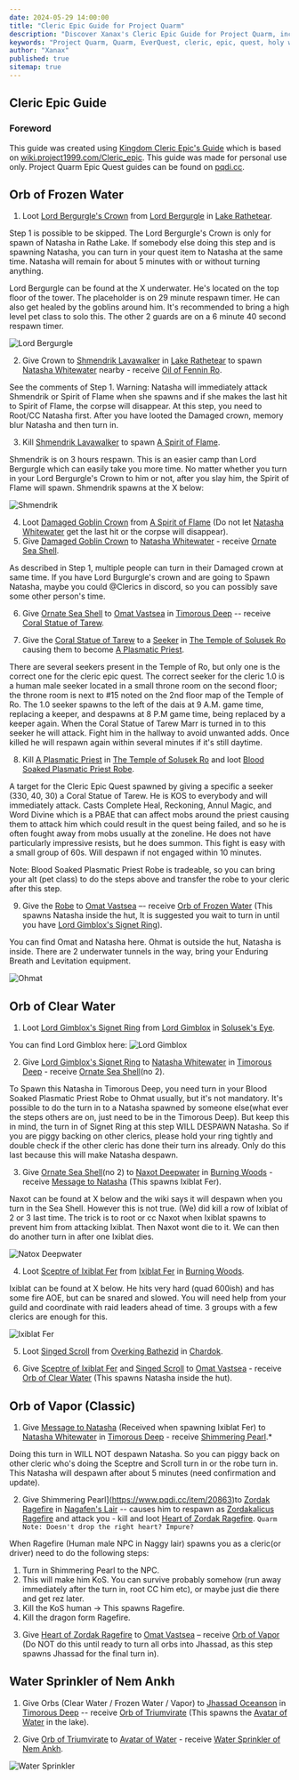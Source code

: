 ```yaml
---
date: 2024-05-29 14:00:00
title: "Cleric Epic Guide for Project Quarm"
description: "Discover Xanax's Cleric Epic Guide for Project Quarm, including tips on locating npcs, spawn timers, items to collect, and zones to navigate."
keywords: "Project Quarm, Quarm, EverQuest, cleric, epic, quest, holy water sprinkler, kunark"
author: "Xanax"
published: true
sitemap: true
---
```


## Cleric Epic Guide

### Foreword
This guide was created using [Kingdom Cleric Epic's Guide](https://kingdomdkp.com/index.php/Guides/Kingdom-cleric-epic.html?) which is based on [wiki.project1999.com/Cleric_epic](https://wiki.project1999.com/Cleric_epic). This guide was made for personal use only. Project Quarm Epic Quest guides can be found on [pqdi.cc](https://pqdi.cc). 

## Orb of Frozen Water

1. Loot [Lord Bergurgle's Crown](https://www.pqdi.cc/item/28044) from [Lord Bergurgle](https://www.pqdi.cc/npc/51143) in [Lake Rathetear](https://www.pqdi.cc/zone/51).    

Step 1 is possible to be skipped. The Lord Bergurgle's Crown is only for spawn of Natasha in Rathe Lake. If somebody else doing this step and is spawning Natasha, you can turn in your quest item to Natasha at the same time. Natasha will remain for about 5 minutes with or without turning anything.

Lord Bergurgle can be found at the X underwater. He's located on the top floor of the tower. The placeholder is on 29 minute respawn timer. He can also get healed by the goblins around him. It's recommended to bring a high level pet class to solo this. The other 2 guards are on a 6 minute 40 second respawn timer.

![Lord Bergurgle](/assets/images/epics/cleric/lord_bergurgle.webp)

2. Give Crown to [Shmendrik Lavawalker](https://www.pqdi.cc/npc/51012) in [Lake Rathetear](https://www.pqdi.cc/zone/51) to spawn [Natasha Whitewater](https://www.pqdi.cc/npc/96080) nearby - receive [Oil of Fennin Ro](https://www.pqdi.cc/item/28045).

See the comments of Step 1.  Warning: Natasha will immediately attack Shmendrik or Spirit of Flame when she spawns and if she makes the last hit to Spirit of Flame, the corpse will disappear. At this step, you need to Root/CC Natasha first. After you have looted the Damaged crown, memory blur Natasha and then turn in.

3. Kill [Shmendrik Lavawalker](https://www.pqdi.cc/npc/51012) to spawn [A Spirit of Flame](https://www.pqdi.cc/npc/51145).

Shmendrik is on 3 hours respawn. This is an easier camp than Lord Bergurgle which can easily take you more time. No matter whether you turn in your Lord Bergurgle's Crown to him or not, after you slay him, the Spirit of Flame will spawn. Shmendrik spawns at the X below:

![Shmendrik](/assets/images/epics/cleric/shmendrik.webp)

4. Loot [Damaged Goblin Crown](https://www.pqdi.cc/item/28046) from [A Spirit of Flame](https://www.pqdi.cc/npc/51145) (Do not let [Natasha Whitewater](https://www.pqdi.cc/npc/96080) get the last hit or the corpse will disappear).
5. Give [Damaged Goblin Crown](https://www.pqdi.cc/item/28046) to [Natasha Whitewater](https://www.pqdi.cc/npc/96080) - receive [Ornate Sea Shell](https://www.pqdi.cc/item/28047).

As described in Step 1, multiple people can turn in their Damaged crown at same time. If you have Lord Burgurgle's crown and are going to Spawn Natasha, maybe you could @Clerics in discord, so you can possibly save some other person's time.

6. Give [Ornate Sea Shell](https://www.pqdi.cc/item/28047) to [Omat Vastsea](https://www.pqdi.cc/npc/96033) in [Timorous Deep](https://www.pqdi.cc/zone/96) -- receive [Coral Statue of Tarew](https://www.pqdi.cc/item/28051).

7. Give the [Coral Statue of Tarew](https://www.pqdi.cc/item/28051) to a [Seeker](https://www.pqdi.cc/npc/80028) in [The Temple of Solusek Ro](https://www.pqdi.cc/zone/80) causing them to become [A Plasmatic Priest](https://www.pqdi.cc/npc/80042).

There are several seekers present in the Temple of Ro, but only one is the correct one for the cleric epic quest. The correct seeker for the cleric 1.0 is a human male seeker located in a small throne room on the second floor; the throne room is next to #15 noted on the 2nd floor map of the Temple of Ro. The 1.0 seeker spawns to the left of the dais at 9 A.M. game time, replacing a keeper, and despawns at 8 P.M game time, being replaced by a keeper again. When the Coral Statue of Tarew Marr is turned in to this seeker he will attack. Fight him in the hallway to avoid unwanted adds. Once killed he will respawn again within several minutes if it's still daytime.

8. Kill [A Plasmatic Priest](https://www.pqdi.cc/npc/80042) in [The Temple of Solusek Ro](https://www.pqdi.cc/zone/80)  and loot [Blood Soaked Plasmatic Priest Robe](https://www.pqdi.cc/item/1299).

A target for the Cleric Epic Quest spawned by giving a specific a seeker (330, 40, 30) a Coral Statue of Tarew. He is KOS to everybody and will immediately attack. Casts Complete Heal, Reckoning, Annul Magic, and Word Divine which is a PBAE that can affect mobs around the priest causing them to attack him which could result in the quest being failed, and so he is often fought away from mobs usually at the zoneline. He does not have particularly impressive resists, but he does summon. This fight is easy with a small group of 60s. Will despawn if not engaged within 10 minutes.

Note: Blood Soaked Plasmatic Priest Robe is tradeable, so you can bring your alt (pet class) to do the steps above and transfer the robe to your cleric after this step.

9. Give the [Robe](https://www.pqdi.cc/item/1299) to [Omat Vastsea](https://www.pqdi.cc/npc/96033) –- receive [Orb of Frozen Water](https://www.pqdi.cc/item/28048) (This spawns Natasha inside the hut, It is suggested you wait to turn in until you have [Lord Gimblox's Signet Ring](https://www.pqdi.cc/item/28018)).

You can find Omat and Natasha here. Ohmat is outside the hut, Natasha is inside. There are 2 underwater tunnels in the way, bring your Enduring Breath and Levitation equipment.

![Ohmat](/assets/images/epics/cleric/ohmat.webp)

## Orb of Clear Water

1. Loot [Lord Gimblox's Signet Ring](https://www.pqdi.cc/item/28018) from [Lord Gimblox](https://www.pqdi.cc/npc/31126) in [Solusek's Eye](https://www.pqdi.cc/zone/31).

You can find Lord Gimblox here:
![Lord Gimblox](/assets/images/epics/cleric/lord_gimblox.webp)

2. Give [Lord Gimblox's Signet Ring](https://www.pqdi.cc/item/28018) to [Natasha Whitewater](https://www.pqdi.cc/npc/96080) in [Timorous Deep](https://www.pqdi.cc/zone/96) - receive [Ornate Sea Shell](https://www.pqdi.cc/item/28047)(no 2).

To Spawn this Natasha in Timorous Deep, you need turn in your Blood Soaked Plasmatic Priest Robe to Ohmat usually, but it's not mandatory. It's possible to do the turn in to a Natasha spawned by someone else(what ever the steps others are on, just need to be in the Timorous Deep). But keep this in mind, the turn in of Signet Ring at this step WILL DESPAWN Natasha. So if you are piggy backing on other clerics, please hold your ring tightly and double check if the other cleric has done their turn ins already. Only do this last because this will make Natasha despawn. 

3. Give [Ornate Sea Shell](https://www.pqdi.cc/item/28047)(no 2) to [Naxot Deepwater](https://www.pqdi.cc/npc/87002) in [Burning Woods](https://www.pqdi.cc/zone/87) - receive [Message to Natasha](https://www.pqdi.cc/item/28052) (This spawns Ixiblat Fer).

Naxot can be found at X below and the wiki says it will despawn when you turn in the Sea Shell. However this is not true. (We) did kill a row of Ixiblat of 2 or 3 last time. The trick is to root or cc Naxot when Ixiblat spawns to prevent him from attacking Ixiblat. Then Naxot wont die to it. We can then do another turn in after one Ixiblat dies.

![Natox Deepwater](/assets/images/epics/cleric/natox_deepwater.webp)

4. Loot [Sceptre of Ixiblat Fer](https://www.pqdi.cc/item/28017) from [Ixiblat Fer](https://www.pqdi.cc/npc/87014) in [Burning Woods](https://www.pqdi.cc/zone/87).

Ixiblat can be found at X below. He hits very hard (quad 600ish) and has some fire AOE, but can be snared and slowed.  You will need help from your guild and coordinate with raid leaders ahead of time. 3 groups with a few clerics are enough for this.

![Ixiblat Fer](/assets/images/epics/cleric/ixiblat_fer.webp)

5. Loot [Singed Scroll](https://www.pqdi.cc/item/18170) from [Overking Bathezid](https://www.pqdi.cc/npc/103056) in [Chardok](https://www.pqdi.cc/zone/103).

6. Give [Sceptre of Ixiblat Fer](https://www.pqdi.cc/item/28017) and [Singed Scroll](https://www.pqdi.cc/item/18170) to [Omat Vastsea](https://www.pqdi.cc/npc/96033) - receive [Orb of Clear Water](https://www.pqdi.cc/item/28048) (This spawns Natasha inside the hut).

## Orb of Vapor (Classic)

1. Give [Message to Natasha](https://www.pqdi.cc/item/28052) (Received when spawning Ixiblat Fer) to [Natasha Whitewater](https://www.pqdi.cc/npc/96080) in [Timorous Deep](https://www.pqdi.cc/zone/96) - receive [Shimmering Pearl](https://www.pqdi.cc/item/20863).*

Doing this turn in WILL NOT despawn Natasha. So you can piggy back on other cleric who's doing the Sceptre and Scroll turn in or the robe turn in. This Natasha will despawn after about 5 minutes (need confirmation and update).

2. Give Shimmering Pearl](https://www.pqdi.cc/item/20863)to [Zordak Ragefire](https://www.pqdi.cc/npc/32038) in [Nagafen's Lair](https://www.pqdi.cc/zone/32) -- causes him to respawn as [Zordakalicus Ragefire](https://www.pqdi.cc/npc/91006) and attack you - kill and loot [Heart of Zordak Ragefire](https://www.pqdi.cc/item/17122). `Quarm Note: Doesn't drop the right heart? Impure?`

When Ragefire (Human male NPC in Naggy lair) spawns you as a cleric(or driver) need to do the following steps:
1) Turn in Shimmering Pearl to the NPC.
2) This will make him KoS. You can survive probably somehow (run away immediately after the turn in, root CC him etc), or maybe just die there and get rez later.
3) Kill the KoS human -> This spawns Ragefire.
4) Kill the dragon form Ragefire.

3. Give [Heart of Zordak Ragefire](https://www.pqdi.cc/item/17122) to [Omat Vastsea](https://www.pqdi.cc/npc/96033) – receive [Orb of Vapor](https://www.pqdi.cc/item/28050) (Do NOT do this until ready to turn all orbs into Jhassad, as this step spawns Jhassad for the final turn in).

## Water Sprinkler of Nem Ankh

1. Give Orbs (Clear Water / Frozen Water / Vapor) to [Jhassad Oceanson](https://www.pqdi.cc/npc/96074) in [Timorous Deep](https://www.pqdi.cc/zone/96) -- receive [Orb of Triumvirate](https://www.pqdi.cc/item/28023) (This spawns the [Avatar of Water](https://www.pqdi.cc/npc/96086) in the lake).

2. Give [Orb of Triumvirate](https://www.pqdi.cc/item/28023) to [Avatar of Water](https://www.pqdi.cc/npc/96086) - receive [Water Sprinkler of Nem Ankh](https://www.pqdi.cc/item/6500).

![Water Sprinkler](/assets/images/epics/cleric/holy_water_sprinkler.webp)
